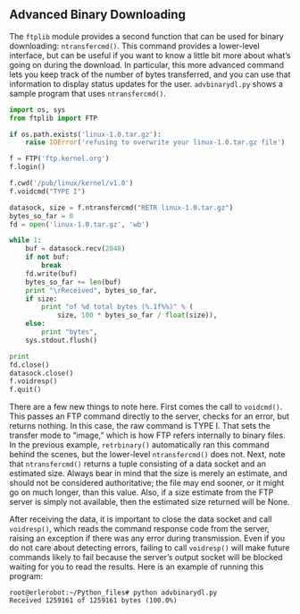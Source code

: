 ## Advanced Binary Downloading

The `ftplib` module provides a second function that can be used for binary downloading:
`ntransfercmd()`. This command provides a lower-level interface, but can be useful if you want to know a
little bit more about what’s going on during the download.
In particular, this more advanced command lets you keep track of the number of bytes transferred,
and you can use that information to display status updates for the user. `advbinarydl.py` shows a sample
program that uses `ntransfercmd()`.

```python
import os, sys
from ftplib import FTP

if os.path.exists('linux-1.0.tar.gz'):
    raise IOError('refusing to overwrite your linux-1.0.tar.gz file')

f = FTP('ftp.kernel.org')
f.login()

f.cwd('/pub/linux/kernel/v1.0')
f.voidcmd("TYPE I")

datasock, size = f.ntransfercmd("RETR linux-1.0.tar.gz")
bytes_so_far = 0
fd = open('linux-1.0.tar.gz', 'wb')

while 1:
    buf = datasock.recv(2048)
    if not buf:
        break
    fd.write(buf)
    bytes_so_far += len(buf)
    print "\rReceived", bytes_so_far,
    if size:
        print "of %d total bytes (%.1f%%)" % (
            size, 100 * bytes_so_far / float(size)),
    else:
        print "bytes",
    sys.stdout.flush()

print
fd.close()
datasock.close()
f.voidresp()
f.quit()
```
There are a few new things to note here. First comes the call to `voidcmd()`. This passes an FTP
command directly to the server, checks for an error, but returns nothing. In this case, the raw command
is TYPE I. That sets the transfer mode to “image,” which is how FTP refers internally to binary files. In the
previous example, `retrbinary()` automatically ran this command behind the scenes, but the lower-level
`ntransfercmd()` does not.
Next, note that `ntransfercmd()` returns a tuple consisting of a data socket and an estimated size.
Always bear in mind that the size is merely an estimate, and should not be considered authoritative; the
file may end sooner, or it might go on much longer, than this value. Also, if a size estimate from the FTP
server is simply not available, then the estimated size returned will be None.

After receiving the data, it is important to close the data socket and call `voidresp()`, which reads the
command response code from the server, raising an exception if there was any error during
transmission. Even if you do not care about detecting errors, failing to call `voidresp()` will make future
commands likely to fail because the server’s output socket will be blocked waiting for you to read the
results.
Here is an example of running this program:
```
root@erlerobot:~/Python_files# python advbinarydl.py
Received 1259161 of 1259161 bytes (100.0%)
```
